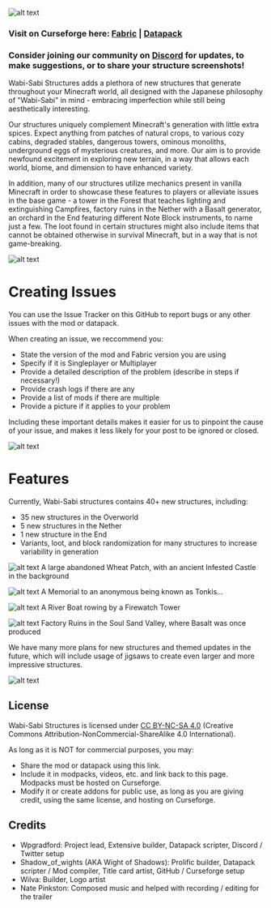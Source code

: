 ![alt text](https://i.imgur.com/1EiT59N.png)
### Visit on Curseforge here: [Fabric](https://www.curseforge.com/minecraft/mc-mods/wabi-sabi-structures-fabric) | [Datapack](https://www.curseforge.com/minecraft/texture-packs/wabi-sabi-structures-datapack)
### Consider joining our community on [Discord](https://discord.gg/xJZbkfPrxJ) for updates, to make suggestions, or to share your structure screenshots!

Wabi-Sabi Structures adds a plethora of new structures that generate throughout your Minecraft world, all designed with the Japanese philosophy of "Wabi-Sabi" in mind - embracing imperfection while still being aesthetically interesting.

Our structures uniquely complement Minecraft's generation with little extra spices. Expect anything from patches of natural crops, to various cozy cabins, degraded stables, dangerous towers, ominous monoliths, underground eggs of mysterious creatures, and more. Our aim is to provide newfound excitement in exploring new terrain, in a way that allows each world, biome, and dimension to have enhanced variety.

In addition, many of our structures utilize mechanics present in vanilla Minecraft in order to showcase these features to players or alleviate issues in the base game - a tower in the Forest that teaches lighting and extinguishing Campfires, factory ruins in the Nether with a Basalt generator, an orchard in the End featuring different Note Block instruments, to name just a few. The loot found in certain structures might also include items that cannot be obtained otherwise in survival Minecraft, but in a way that is not game-breaking.

![alt text](https://i.imgur.com/vrvJdLE.png)

# Creating Issues
You can use the Issue Tracker on this GitHub to report bugs or any other issues with the mod or datapack.

When creating an issue, we reccommend you:
  - State the version of the mod and Fabric version you are using
  - Specify if it is Singleplayer or Multiplayer
  - Provide a detailed description of the problem (describe in steps if necessary!)
  - Provide crash logs if there are any
  - Provide a list of mods if there are multiple
  - Provide a picture if it applies to your problem
  
Including these important details makes it easier for us to pinpoint the cause of your issue, and makes it less likely for your post to be ignored or closed.

![alt text](https://i.imgur.com/vrvJdLE.png)

# Features

Currently, Wabi-Sabi structures contains 40+ new structures, including:
  - 35 new structures in the Overworld
  - 5 new structures in the Nether
  - 1 new structure in the End
  - Variants, loot, and block randomization for many structures to increase variability in generation

![alt text](https://i.imgur.com/kjLV81B.jpg)
A large abandoned Wheat Patch, with an ancient Infested Castle in the background

![alt text](https://i.imgur.com/eTnTRsy.png)
A Memorial to an anonymous being known as Tonkis...

![alt text](https://i.imgur.com/4jvwgHu.png)
A River Boat rowing by a Firewatch Tower

![alt text](https://i.imgur.com/vt767Us.png)
Factory Ruins in the Soul Sand Valley, where Basalt was once produced

We have many more plans for new structures and themed updates in the future, which will include usage of jigsaws to create even larger and more impressive structures.

![alt text](https://i.imgur.com/vrvJdLE.png)

## License

Wabi-Sabi Structures is licensed under [CC BY-NC-SA 4.0](https://creativecommons.org/licenses/by-nc-sa/4.0/legalcode) (Creative Commons Attribution-NonCommercial-ShareAlike 4.0 International).

As long as it is NOT for commercial purposes, you may:
  - Share the mod or datapack using this link.
  - Include it in modpacks, videos, etc. and link back to this page. Modpacks must be hosted on Curseforge.
  - Modify it or create addons for public use, as long as you are giving credit, using the same license, and hosting on Curseforge.

## Credits
  - Wpgradford: Project lead, Extensive builder, Datapack scripter, Discord / Twitter setup
  - Shadow_of_wights (AKA Wight of Shadows): Prolific builder, Datapack scripter / Mod compiler, Title card artist, GitHub / Curseforge setup
  - Wilva: Builder, Logo artist
  - Nate Pinkston: Composed music and helped with recording / editing for the trailer
